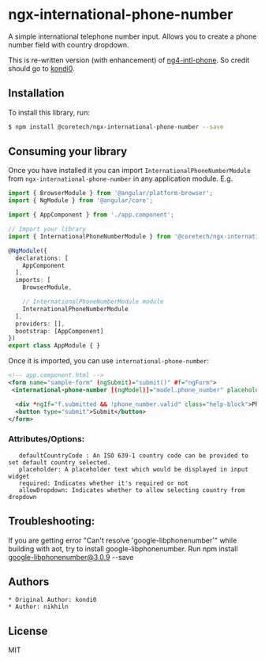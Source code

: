 # ngx-international-phone-number
A simple international telephone number input. Allows you to create a phone number field with country dropdown. 

This is re-written version (with enhancement) of [ng4-intl-phone](https://github.com/kondi0/ng4-intl-phone/). So credit should go to [kondi0](https://github.com/kondi0).

## Installation

To install this library, run:

```bash
$ npm install @coretech/ngx-international-phone-number --save
```

## Consuming your library

Once you have installed it you can import `InternationalPhoneNumberModule` from `ngx-international-phone-number` in any application module. E.g.

```typescript
import { BrowserModule } from '@angular/platform-browser';
import { NgModule } from '@angular/core';

import { AppComponent } from './app.component';

// Import your library
import { InternationalPhoneNumberModule } from '@coretech/ngx-international-phone-number';

@NgModule({
  declarations: [
    AppComponent
  ],
  imports: [
    BrowserModule,

    // InternationalPhoneNumberModule module
    InternationalPhoneNumberModule
  ],
  providers: [],
  bootstrap: [AppComponent]
})
export class AppModule { }
```

Once it is imported, you can use `international-phone-number`:

```xml
<!-- app.component.html -->
<form name="sample-form" (ngSubmit)="submit()" #f="ngForm">
 <international-phone-number [(ngModel)]="model.phone_number" placeholder="Enter phone number" [maxlength]="20" [defaultCountry]="'in'" [required]="true" #phone_number="ngModel" name="phone_number"></international-phone-number>

  <div *ngIf="f.submitted && !phone_number.valid" class="help-block">Phone number is required and should be valid</div>
  <button type="submit">Submit</button>
</form>
```

### Attributes/Options:
       defaultCountryCode : An ISO 639-1 country code can be provided to set default country selected.
       placeholder: A placeholder text which would be displayed in input widget
       required: Indicates whether it's required or not
       allowDropdown: Indicates whether to allow selecting country from dropdown


## Troubleshooting:
If you are getting error "Can't resolve 'google-libphonenumber'" while building with aot, try to install google-libphonenumber. Run npm install google-libphonenumber@3.0.9 --save


## Authors
    * Original Author: kondi0
    * Author: nikhiln 
## License

MIT

